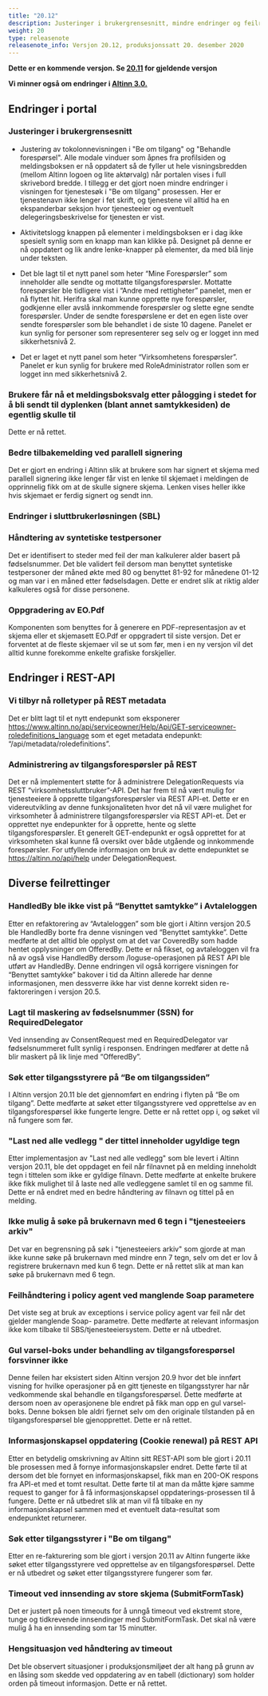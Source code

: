```yaml
---
title: "20.12"
description: Justeringer i brukergrensesnitt, mindre endringer og feilrettinger
weight: 20
type: releasenote
releasenote_info: Versjon 20.12, produksjonssatt 20. desember 2020
---
```


**Dette er en kommende versjon. Se [20.11](../20.11) for gjeldende versjon**

**Vi minner også om endringer i [Altinn 3.0.](https://github.com/Altinn/altinn-studio/releases)**

## Endringer i portal

### Justeringer i brukergrensesnitt

- Justering av tokolonnevisningen i "Be om tilgang" og "Behandle forespørsel". Alle modale vinduer som åpnes fra profilsiden og meldingsboksen er nå oppdatert så de fyller ut hele visningsbredden (mellom Altinn logoen og lite aktørvalg) når portalen vises i full skrivebord bredde.
I tillegg er det gjort noen mindre endringer i visningen for tjenestesøk i "Be om tilgang" prosessen. Her er tjenestenavn ikke lenger i fet skrift, og tjenestene vil alltid ha en ekspanderbar seksjon hvor tjenesteeier og eventuelt delegeringsbeskrivelse for tjenesten er vist.

- Aktivitetslogg knappen på elementer i meldingsboksen er i dag ikke spesielt synlig som en knapp man kan klikke på. Designet på denne er nå oppdatert og lik andre lenke-knapper på elementer, da med blå linje under teksten.

- Det ble lagt til et nytt panel som heter “Mine Forespørsler” som inneholder alle sendte og mottatte tilgangsforespørsler. Mottatte forespørsler ble tidligere vist i “Andre med rettigheter” panelet, men er nå flyttet hit. Herifra skal man kunne opprette nye forespørsler, godkjenne eller avslå innkommende forespørsler og slette egne sendte forespørsler. Under de sendte forespørslene er det en egen liste over sendte forespørsler som ble behandlet i de siste 10 dagene. Panelet er kun synlig for personer som representerer seg selv og er logget inn med sikkerhetsnivå 2.

- Det er laget et nytt panel som heter “Virksomhetens forespørsler”. Panelet er kun synlig for brukere med RoleAdministrator  rollen som er logget inn med sikkerhetsnivå 2.
  
### Brukere får nå et meldingsboksvalg etter pålogging i stedet for å bli sendt til dyplenken (blant annet samtykkesiden) de egentlig skulle til

Dette er nå rettet.

### Bedre tilbakemelding ved parallell signering

Det er gjort en endring i Altinn slik at brukere som har signert et skjema med parallell signering ikke lenger får vist en lenke til skjemaet i meldingen de opprinnelig fikk om at de skulle signere skjema. Lenken vises heller ikke hvis skjemaet er ferdig signert og sendt inn.

### Endringer i sluttbrukerløsningen (SBL)

### Håndtering av syntetiske testpersoner

Det er identifisert to steder med feil der man kalkulerer alder basert på fødselsnummer. Det ble validert feil dersom man benyttet syntetiske testpersoner der måned økte med 80 og benyttet 81-92 for månedene 01-12 og man var i en måned etter fødselsdagen. Dette er endret slik at riktig alder kalkuleres også for disse personene.

### Oppgradering av EO.Pdf

Komponenten som benyttes for å generere en PDF-representasjon av et skjema eller et skjemasett EO.Pdf er oppgradert til siste versjon. Det er forventet at de fleste skjemaer vil se ut som før, men i en ny versjon vil det alltid kunne forekomme enkelte grafiske forskjeller.

## Endringer i REST-API

### Vi tilbyr nå rolletyper på REST metadata

Det er blitt lagt til et nytt endepunkt som eksponerer https://www.altinn.no/api/serviceowner/Help/Api/GET-serviceowner-roledefinitions_language som et eget metadata endepunkt: “/api/metadata/roledefinitions”.

### Administrering av tilgangsforespørsler på REST

Det er nå implementert støtte for å administrere DelegationRequests via REST “virksomhetssluttbruker”-API. Det har frem til nå vært mulig for tjenesteeiere å opprette tilgangsforespørsler via REST API-et. Dette er en videreutvikling av denne funksjonaliteten hvor det nå vil være mulighet for virksomheter å administrere tilgangsforespørsler via REST API-et. Det er opprettet nye endepunkter for å opprette, hente og slette tilgangsforespørsler. Et generelt GET-endepunkt er også opprettet for at virksomheten skal kunne få oversikt over både utgående og innkommende forespørsler.
For utfyllende informasjon om bruk av dette endepunktet se https://altinn.no/api/help under DelegationRequest.

## Diverse feilrettinger

### HandledBy ble ikke vist på “Benyttet samtykke” i Avtaleloggen

Etter en refaktorering av “Avtaleloggen” som ble gjort i Altinn versjon 20.5 ble HandledBy borte fra denne visningen ved “Benyttet samtykke”. Dette medførte at det alltid ble opplyst om at det var CoveredBy som hadde hentet opplysninger om OfferedBy. Dette er nå fikset, og avtaleloggen vil fra nå av også vise HandledBy dersom /loguse-operasjonen på REST API ble utført av HandledBy. Denne endringen vil også korrigere visningen for “Benyttet samtykke” bakover i tid da Altinn allerede har denne informasjonen, men dessverre ikke har vist denne korrekt siden re-faktoreringen i versjon 20.5.

### Lagt til maskering av fødselsnummer (SSN) for RequiredDelegator

Ved innsending av ConsentRequest med en RequiredDelegator var fødselsnummeret fullt synlig i responsen. Endringen medfører at dette nå blir maskert på lik linje med “OfferedBy”.

### Søk etter tilgangsstyrere på “Be om tilgangssiden”

I Altinn versjon 20.11 ble det gjennomført en endring i flyten på “Be om tilgang”. Dette medførte at søket etter tilgangsstyrere ved opprettelse av en tilgangsforespørsel ikke fungerte lengre. Dette er nå rettet opp i, og søket vil nå fungere som før.

### "Last ned alle vedlegg " der tittel inneholder ugyldige tegn

Etter implementasjon av "Last ned alle vedlegg" som ble levert i Altinn versjon 20.11, ble det oppdaget en feil når filnavnet på en melding inneholdt tegn i tittelen som ikke er gyldige filnavn. Dette medførte at enkelte brukere ikke fikk mulighet til å laste ned alle vedleggene samlet til en og samme fil. Dette er nå endret med en bedre håndtering av filnavn og tittel på en melding.

### Ikke mulig å søke på brukernavn med 6 tegn i "tjenesteeiers arkiv"

Det var en begrensning på søk i "tjenesteeiers arkiv" som gjorde at man ikke kunne søke på brukernavn med mindre enn 7 tegn, selv om det er lov å registrere brukernavn med kun 6 tegn. Dette er nå rettet slik at man kan søke på brukernavn med 6 tegn.

### Feilhåndtering i policy agent ved manglende Soap parametere

Det viste seg at bruk av exceptions i service policy agent var feil når det gjelder manglende Soap- parametre. Dette medførte at relevant informasjon ikke kom tilbake til SBS/tjenesteeiersystem. Dette er nå utbedret.

### Gul varsel-boks under behandling av tilgangsforespørsel forsvinner ikke

Denne feilen har eksistert siden Altinn versjon 20.9 hvor det ble innført visning for hvilke operasjoner på en gitt tjeneste en tilgangsstyrer har når vedkommende skal behandle en tilgangsforespørsel. Dette medførte at dersom noen av operasjonene ble endret på fikk man opp en gul varsel-boks. Denne boksen ble aldri fjernet selv om den originale tilstanden på en tilgangsforespørsel ble gjenopprettet. Dette er nå rettet.

### Informasjonskapsel oppdatering (Cookie renewal) på REST API

Etter en betydelig omskrivning av Altinn sitt REST-API som ble gjort i 20.11 ble prosessen med å fornye informasjonskapsler endret. Dette førte til at dersom det ble fornyet en informasjonskapsel, fikk man en 200-OK respons fra API-et med et tomt resultat. Dette førte til at man da måtte kjøre samme request to ganger for å få informasjonskapsel oppdaterings-prosessen til å fungere. Dette er nå utbedret slik at man vil få tilbake en ny informasjonskapsel sammen med et eventuelt data-resultat som endepunktet returnerer.

### Søk etter tilgangsstyrer i "Be om tilgang"

Etter en re-fakturering som ble gjort i versjon 20.11 av Altinn fungerte ikke søket etter tilgangsstyrere ved opprettelse av en tilgangsforespørsel. Dette er nå utbedret og søket etter tilgangsstyrere fungerer som før.

### Timeout ved innsending av store skjema (SubmitFormTask)

Det er justert på noen timeouts for å unngå timeout ved ekstremt store, tunge og tidkrevende innsendinger med SubmitFormTask. Det skal nå være mulig å ha en innsending som tar 15 minutter.

### Hengsituasjon ved håndtering av timeout

Det ble observert situasjoner i produksjonsmiljøet der alt hang på grunn av en låsing som skedde ved  oppdatering av en tabell (dictionary) som holder orden på timeout informasjon. Dette er nå rettet.
